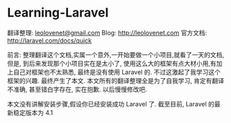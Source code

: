 Learning-Laravel
================


翻译整理:  leolovenet@gmail.com
Blog:     http://leolovenet.com
官方文档:  http://laravel.com/docs/quick

前言: 整理翻译这个文档,实属一个意外,一开始要做一个小项目,就看了一天的文档, 但是, 到后来发现那个小项目实在是太小了, 使用这么大的框架有点大材小用,有加上自己对框架也不太熟悉, 最终是没有使用 Laravel 的. 不过这激起了我学习这个框架的兴趣. 最终产生了本文. 本文所有的翻译整理全是为了自我学习, 肯定有翻译不准确, 甚至错白字存在, 实在抱歉.  以后慢慢修改吧.

本文没有讲解安装步骤,假设你已经安装成功 Laravel 了. 截至目前, Laravel 的最新稳定版本为 4.1
